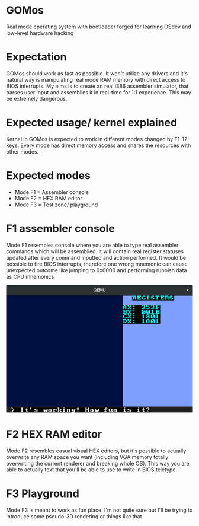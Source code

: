 # GOMos
Real mode operating system with bootloader forged for learning OSdev and low-level hardware hacking

# Expectation
GOMos should work as fast as possible. It won't utilize any drivers and it's natural way is manipulating real mode RAM memory with direct access to BIOS interrupts. My aims is to create an real i386 assembler simulator, that parses user input and assemblies it in real-time for 1:1 experience. This may be extremely dangerous. 

# Expected usage/ kernel explained
Kernel in GOMos is expected to work in different modes changed by F1-12 keys. Every mode has direct memory access and shares the resources with other modes. 

# Expected modes
 * Mode F1 = Assembler console
 * Mode F2 = HEX RAM editor
 * Mode F3 = Test zone/ playground
 
 # F1 assembler console
 Mode F1 resembles console where you are able to type real assembler commands which will be assemblied. It will contain real register statuses updated after every command inputted and action performed. It would be possible to fire BIOS interrupts, therefore one wrong mnemonic can cause unexpected outcome like jumping to 0x0000 and performing rubbish data as CPU mnemonics
 
![F1 proof of concept image](F1.png?raw=true "Title")
 
 # F2 HEX RAM editor
 Mode F2 resembles casual visual HEX editors, but it's possible to actually overwrite any RAM space you want (including VGA memory totally overwriting the current renderer and breaking whole OS). This way you are able to actually text that you'll be able to use to write in BIOS teletype. 
 
 # F3 Playground
 Mode F3 is meant to work as fun place. I'm not quite sure but I'll be trying to introduce some pseudo-3D rendering or things like that

